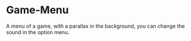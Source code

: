 # Game-Menu
A menu of a game, with a parallax in the background, you can change the sound in the option menu.
